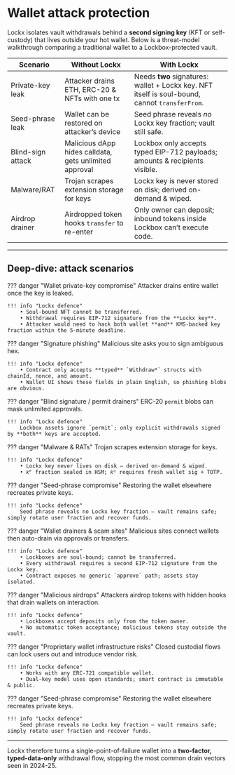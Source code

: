 # Wallet attack protection

Lockx isolates vault withdrawals behind a **second signing key** (KFT or self-custody) that lives outside your hot wallet.  Below is a threat-model walkthrough comparing a traditional wallet to a Lockbox-protected vault.

| Scenario | Without Lockx | With Lockx |
|----------|--------------|------------|
| Private-key leak | Attacker drains ETH, ERC-20 & NFTs with one tx | Needs **two** signatures: wallet + Lockx key.  NFT itself is soul-bound, cannot `transferFrom`. |
| Seed-phrase leak | Wallet can be restored on attacker’s device | Seed phrase reveals _no_ Lockx key fraction; vault still safe. |
| Blind-sign attack | Malicious dApp hides calldata, gets unlimited approval | Lockbox only accepts typed EIP-712 payloads; amounts & recipients visible. |
| Malware/RAT | Trojan scrapes extension storage for keys | Lockx key is never stored on disk; derived on-demand & wiped. |
| Airdrop drainer | Airdropped token hooks `transfer` to re-enter | Only owner can deposit; inbound tokens inside Lockbox can’t execute code. |

---

## Deep-dive: attack scenarios

??? danger "Wallet private-key compromise"
    Attacker drains entire wallet once the key is leaked.

    !!! info "Lockx defence"
        • Soul-bound NFT cannot be transferred.  
        • Withdrawal requires EIP-712 signature from the **Lockx key**.  
        • Attacker would need to hack both wallet **and** KMS-backed key fraction within the 5-minute deadline.









??? danger "Signature phishing"
    Malicious site asks you to sign ambiguous hex.

    !!! info "Lockx defence"
        • Contract only accepts **typed** `Withdraw*` structs with chainId, nonce, and amount.  
        • Wallet UI shows these fields in plain English, so phishing blobs are obvious.






??? danger "Blind signature / permit drainers"
    ERC-20 `permit` blobs can mask unlimited approvals.

    !!! info "Lockx defence"
        Lockbox assets ignore `permit`; only explicit withdrawals signed by **both** keys are accepted.



??? danger "Malware & RATs"
    Trojan scrapes extension storage for keys.

    !!! info "Lockx defence"
        • Lockx key never lives on disk – derived on-demand & wiped.  
        • 𝑘ᴾ fraction sealed in HSM; 𝑘ᵁ requires fresh wallet sig + TOTP.






??? danger "Seed-phrase compromise"
    Restoring the wallet elsewhere recreates private keys.

    !!! info "Lockx defence"
        Seed phrase reveals no Lockx key fraction – vault remains safe; simply rotate user fraction and recover funds.

??? danger "Wallet drainers & scam sites"
    Malicious sites connect wallets then auto-drain via approvals or transfers.

    !!! info "Lockx defence"
        • Lockboxes are soul-bound; cannot be transferred.  
        • Every withdrawal requires a second EIP-712 signature from the Lockx key.  
        • Contract exposes no generic `approve` path; assets stay isolated.

??? danger "Malicious airdrops"
    Attackers airdrop tokens with hidden hooks that drain wallets on interaction.

    !!! info "Lockx defence"
        • Lockboxes accept deposits only from the token owner.  
        • No automatic token acceptance; malicious tokens stay outside the vault.

??? danger "Proprietary wallet infrastructure risks"
    Closed custodial flows can lock users out and introduce vendor risk.

    !!! info "Lockx defence"
        • Works with any ERC-721 compatible wallet.  
        • Dual-key model uses open standards; smart contract is immutable & public.

??? danger "Seed-phrase compromise"
    Restoring the wallet elsewhere recreates private keys.

    !!! info "Lockx defence"
        Seed phrase reveals no Lockx key fraction – vault remains safe; simply rotate user fraction and recover funds.



---

Lockx therefore turns a single-point-of-failure wallet into a **two-factor, typed-data-only** withdrawal flow, stopping the most common drain vectors seen in 2024-25.
